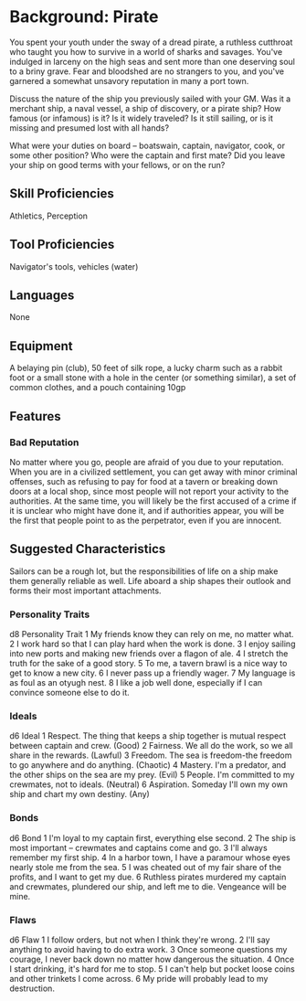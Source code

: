 # Background: Pirate

You spent your youth under the sway of a dread pirate, a ruthless cutthroat who taught you how to survive in a world of sharks and savages. You've indulged in larceny on the high seas and sent more than one deserving soul to a briny grave. Fear and bloodshed are no strangers to you, and you've garnered a somewhat unsavory reputation in many a port town.

Discuss the nature of the ship you previously sailed with your GM. Was it a merchant ship, a naval vessel, a ship of discovery, or a pirate ship? How famous (or infamous) is it? Is it widely traveled? Is it still sailing, or is it missing and presumed lost with all hands?

What were your duties on board – boatswain, captain, navigator, cook, or some other position? Who were the captain and first mate? Did you leave your ship on good terms with your fellows, or on the run?

## Skill Proficiencies
Athletics, Perception

## Tool Proficiencies
Navigator's tools, vehicles (water)

## Languages
None

## Equipment
A belaying pin (club), 50 feet of silk rope, a lucky charm such as a rabbit foot or a small stone with a hole in the center (or something similar), a set of common clothes, and a pouch containing 10gp

## Features

### Bad Reputation
No matter where you go, people are afraid of you due to your reputation. When you are in a civilized settlement, you can get away with minor criminal offenses, such as refusing to pay for food at a tavern or breaking down doors at a local shop, since most people will not report your activity to the authorities. At the same time, you will likely be the first accused of a crime if it is unclear who might have done it, and if authorities appear, you will be the first that people point to as the perpetrator, even if you are innocent.

## Suggested Characteristics
Sailors can be a rough lot, but the responsibilities of life on a ship make them generally reliable as well. Life aboard a ship shapes their outlook and forms their most important attachments.

### Personality Traits
d8	Personality Trait
1	My friends know they can rely on me, no matter what.
2	I work hard so that I can play hard when the work is done.
3	I enjoy sailing into new ports and making new friends over a flagon of ale.
4	I stretch the truth for the sake of a good story.
5	To me, a tavern brawl is a nice way to get to know a new city.
6	I never pass up a friendly wager.
7	My language is as foul as an otyugh nest.
8	I like a job well done, especially if I can convince someone else to do it.

### Ideals
d6	Ideal
1	Respect. The thing that keeps a ship together is mutual respect between captain and crew. (Good)
2	Fairness. We all do the work, so we all share in the rewards. (Lawful)
3	Freedom. The sea is freedom-the freedom to go anywhere and do anything. (Chaotic)
4	Mastery. I'm a predator, and the other ships on the sea are my prey. (Evil)
5	People. I'm committed to my crewmates, not to ideals. (Neutral)
6	Aspiration. Someday I'll own my own ship and chart my own destiny. (Any)

### Bonds
d6	Bond
1	I'm loyal to my captain first, everything else second.
2	The ship is most important – crewmates and captains come and go.
3	I'll always remember my first ship.
4	In a harbor town, I have a paramour whose eyes nearly stole me from the sea.
5	I was cheated out of my fair share of the profits, and I want to get my due.
6	Ruthless pirates murdered my captain and crewmates, plundered our ship, and left me to die. Vengeance will be mine.

### Flaws
d6	Flaw
1	I follow orders, but not when I think they're wrong.
2	I'll say anything to avoid having to do extra work.
3	Once someone questions my courage, I never back down no matter how dangerous the situation.
4	Once I start drinking, it's hard for me to stop.
5	I can't help but pocket loose coins and other trinkets I come across.
6	My pride will probably lead to my destruction.
